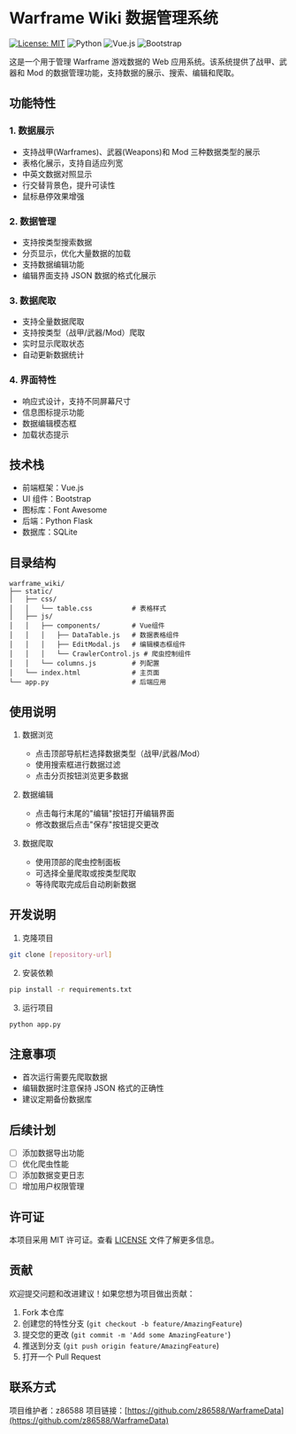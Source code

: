 # Warframe Wiki 数据管理系统

[![License: MIT](https://img.shields.io/badge/License-MIT-yellow.svg)](https://opensource.org/licenses/MIT)
![Python](https://img.shields.io/badge/python-3.9-blue.svg)
![Vue.js](https://img.shields.io/badge/vue.js-2.x-green.svg)
![Bootstrap](https://img.shields.io/badge/bootstrap-5.x-purple.svg)

这是一个用于管理 Warframe 游戏数据的 Web 应用系统。该系统提供了战甲、武器和 Mod 的数据管理功能，支持数据的展示、搜索、编辑和爬取。

## 功能特性

### 1. 数据展示
- 支持战甲(Warframes)、武器(Weapons)和 Mod 三种数据类型的展示
- 表格化展示，支持自适应列宽
- 中英文数据对照显示
- 行交替背景色，提升可读性
- 鼠标悬停效果增强

### 2. 数据管理
- 支持按类型搜索数据
- 分页显示，优化大量数据的加载
- 支持数据编辑功能
- 编辑界面支持 JSON 数据的格式化展示

### 3. 数据爬取
- 支持全量数据爬取
- 支持按类型（战甲/武器/Mod）爬取
- 实时显示爬取状态
- 自动更新数据统计

### 4. 界面特性
- 响应式设计，支持不同屏幕尺寸
- 信息图标提示功能
- 数据编辑模态框
- 加载状态提示

## 技术栈

- 前端框架：Vue.js
- UI 组件：Bootstrap
- 图标库：Font Awesome
- 后端：Python Flask
- 数据库：SQLite

## 目录结构

```
warframe_wiki/
├── static/
│   ├── css/
│   │   └── table.css          # 表格样式
│   ├── js/
│   │   ├── components/        # Vue组件
│   │   │   ├── DataTable.js   # 数据表格组件
│   │   │   ├── EditModal.js   # 编辑模态框组件
│   │   │   └── CrawlerControl.js # 爬虫控制组件
│   │   └── columns.js         # 列配置
│   └── index.html             # 主页面
└── app.py                     # 后端应用
```

## 使用说明

1. 数据浏览
   - 点击顶部导航栏选择数据类型（战甲/武器/Mod）
   - 使用搜索框进行数据过滤
   - 点击分页按钮浏览更多数据

2. 数据编辑
   - 点击每行末尾的"编辑"按钮打开编辑界面
   - 修改数据后点击"保存"按钮提交更改

3. 数据爬取
   - 使用顶部的爬虫控制面板
   - 可选择全量爬取或按类型爬取
   - 等待爬取完成后自动刷新数据

## 开发说明

1. 克隆项目
```bash
git clone [repository-url]
```

2. 安装依赖
```bash
pip install -r requirements.txt
```

3. 运行项目
```bash
python app.py
```

## 注意事项

- 首次运行需要先爬取数据
- 编辑数据时注意保持 JSON 格式的正确性
- 建议定期备份数据库

## 后续计划

- [ ] 添加数据导出功能
- [ ] 优化爬虫性能
- [ ] 添加数据变更日志
- [ ] 增加用户权限管理 

## 许可证

本项目采用 MIT 许可证。查看 [LICENSE](LICENSE) 文件了解更多信息。

## 贡献

欢迎提交问题和改进建议！如果您想为项目做出贡献：

1. Fork 本仓库
2. 创建您的特性分支 (`git checkout -b feature/AmazingFeature`)
3. 提交您的更改 (`git commit -m 'Add some AmazingFeature'`)
4. 推送到分支 (`git push origin feature/AmazingFeature`)
5. 打开一个 Pull Request

## 联系方式

项目维护者：z86588
项目链接：[https://github.com/z86588/WarframeData](https://github.com/z86588/WarframeData) 